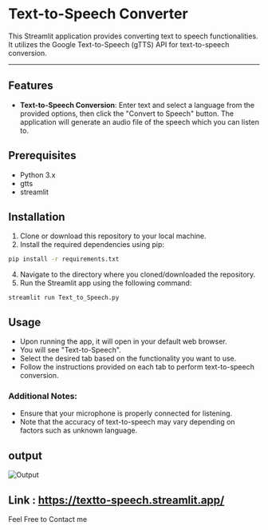# Text-to-Speech Converter

This Streamlit application provides converting text to speech functionalities. It utilizes the Google Text-to-Speech (gTTS) API for text-to-speech conversion.

---
## Features

- **Text-to-Speech Conversion**: Enter text and select a language from the provided options, then click the "Convert to Speech" button. The application will generate an audio file of the speech which you can listen to.
  
## Prerequisites

- Python 3.x
- gtts
- streamlit

## Installation

1. Clone or download this repository to your local machine.
2. Install the required dependencies using pip:
   
```bash
pip install -r requirements.txt
```

4. Navigate to the directory where you cloned/downloaded the repository.
5. Run the Streamlit app using the following command:

```
streamlit run Text_to_Speech.py
```
## Usage
- Upon running the app, it will open in your default web browser.
- You will see "Text-to-Speech".
- Select the desired tab based on the functionality you want to use.
- Follow the instructions provided on each tab to perform text-to-speech conversion.

### Additional Notes:

- Ensure that your microphone is properly connected for listening.
- Note that the accuracy of text-to-speech may vary depending on factors such as unknown language.
  
## output

![Output](https://github.com/Karanchrish/Text_to_Speech/assets/124337511/a3714ea9-8786-4d3b-b532-f507b367ed69)

Link : https://textto-speech.streamlit.app/
---

Feel Free to Contact me
